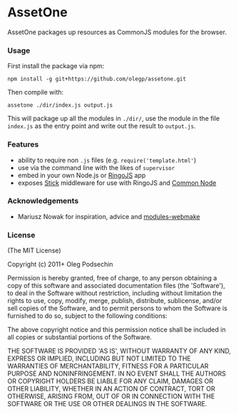 # AssetOne

AssetOne packages up resources as CommonJS modules for the browser.

### Usage

First install the package via npm:

    npm install -g git+https://github.com/olegp/assetone.git
    
Then compile with:

    assetone ./dir/index.js output.js
   
This will package up all the modules in `./dir/`, use the module in the file 
`index.js` as the entry point and write out the result to `output.js`.

### Features

  * ability to require non `.js` files (e.g. `require('template.html'`)
  * use via the command line with the likes of `supervisor`
  * embed in your own Node.js or [RingoJS](http://ringojs.org) app
  * exposes [Stick](https://github.com/hns/stick) middleware for use with RingoJS and [Common Node](https://github.com/olegp/common-node)

### Acknowledgements

  * Mariusz Nowak for inspiration, advice and [modules-webmake](https://github.com/medikoo/modules-webmake)

### License

(The MIT License)

Copyright (c) 2011+ Oleg Podsechin

Permission is hereby granted, free of charge, to any person obtaining
a copy of this software and associated documentation files (the
'Software'), to deal in the Software without restriction, including
without limitation the rights to use, copy, modify, merge, publish,
distribute, sublicense, and/or sell copies of the Software, and to
permit persons to whom the Software is furnished to do so, subject to
the following conditions:

The above copyright notice and this permission notice shall be
included in all copies or substantial portions of the Software.

THE SOFTWARE IS PROVIDED 'AS IS', WITHOUT WARRANTY OF ANY KIND,
EXPRESS OR IMPLIED, INCLUDING BUT NOT LIMITED TO THE WARRANTIES OF
MERCHANTABILITY, FITNESS FOR A PARTICULAR PURPOSE AND NONINFRINGEMENT.
IN NO EVENT SHALL THE AUTHORS OR COPYRIGHT HOLDERS BE LIABLE FOR ANY
CLAIM, DAMAGES OR OTHER LIABILITY, WHETHER IN AN ACTION OF CONTRACT,
TORT OR OTHERWISE, ARISING FROM, OUT OF OR IN CONNECTION WITH THE
SOFTWARE OR THE USE OR OTHER DEALINGS IN THE SOFTWARE.
